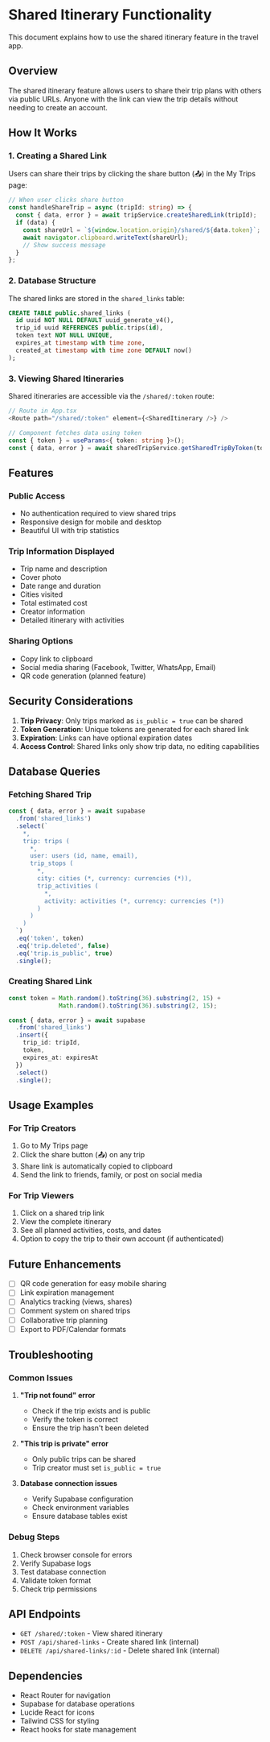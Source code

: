 # Shared Itinerary Functionality

This document explains how to use the shared itinerary feature in the travel app.

## Overview

The shared itinerary feature allows users to share their trip plans with others via public URLs. Anyone with the link can view the trip details without needing to create an account.

## How It Works

### 1. Creating a Shared Link

Users can share their trips by clicking the share button (📤) in the My Trips page:

```typescript
// When user clicks share button
const handleShareTrip = async (tripId: string) => {
  const { data, error } = await tripService.createSharedLink(tripId);
  if (data) {
    const shareUrl = `${window.location.origin}/shared/${data.token}`;
    await navigator.clipboard.writeText(shareUrl);
    // Show success message
  }
};
```

### 2. Database Structure

The shared links are stored in the `shared_links` table:

```sql
CREATE TABLE public.shared_links (
  id uuid NOT NULL DEFAULT uuid_generate_v4(),
  trip_id uuid REFERENCES public.trips(id),
  token text NOT NULL UNIQUE,
  expires_at timestamp with time zone,
  created_at timestamp with time zone DEFAULT now()
);
```

### 3. Viewing Shared Itineraries

Shared itineraries are accessible via the `/shared/:token` route:

```typescript
// Route in App.tsx
<Route path="/shared/:token" element={<SharedItinerary />} />

// Component fetches data using token
const { token } = useParams<{ token: string }>();
const { data, error } = await sharedTripService.getSharedTripByToken(token);
```

## Features

### Public Access
- No authentication required to view shared trips
- Responsive design for mobile and desktop
- Beautiful UI with trip statistics

### Trip Information Displayed
- Trip name and description
- Cover photo
- Date range and duration
- Cities visited
- Total estimated cost
- Creator information
- Detailed itinerary with activities

### Sharing Options
- Copy link to clipboard
- Social media sharing (Facebook, Twitter, WhatsApp, Email)
- QR code generation (planned feature)

## Security Considerations

1. **Trip Privacy**: Only trips marked as `is_public = true` can be shared
2. **Token Generation**: Unique tokens are generated for each shared link
3. **Expiration**: Links can have optional expiration dates
4. **Access Control**: Shared links only show trip data, no editing capabilities

## Database Queries

### Fetching Shared Trip
```typescript
const { data, error } = await supabase
  .from('shared_links')
  .select(`
    *,
    trip: trips (
      *,
      user: users (id, name, email),
      trip_stops (
        *,
        city: cities (*, currency: currencies (*)),
        trip_activities (
          *,
          activity: activities (*, currency: currencies (*))
        )
      )
    )
  `)
  .eq('token', token)
  .eq('trip.deleted', false)
  .eq('trip.is_public', true)
  .single();
```

### Creating Shared Link
```typescript
const token = Math.random().toString(36).substring(2, 15) + 
              Math.random().toString(36).substring(2, 15);

const { data, error } = await supabase
  .from('shared_links')
  .insert({
    trip_id: tripId,
    token,
    expires_at: expiresAt
  })
  .select()
  .single();
```

## Usage Examples

### For Trip Creators
1. Go to My Trips page
2. Click the share button (📤) on any trip
3. Share link is automatically copied to clipboard
4. Send the link to friends, family, or post on social media

### For Trip Viewers
1. Click on a shared trip link
2. View the complete itinerary
3. See all planned activities, costs, and dates
4. Option to copy the trip to their own account (if authenticated)

## Future Enhancements

- [ ] QR code generation for easy mobile sharing
- [ ] Link expiration management
- [ ] Analytics tracking (views, shares)
- [ ] Comment system on shared trips
- [ ] Collaborative trip planning
- [ ] Export to PDF/Calendar formats

## Troubleshooting

### Common Issues

1. **"Trip not found" error**
   - Check if the trip exists and is public
   - Verify the token is correct
   - Ensure the trip hasn't been deleted

2. **"This trip is private" error**
   - Only public trips can be shared
   - Trip creator must set `is_public = true`

3. **Database connection issues**
   - Verify Supabase configuration
   - Check environment variables
   - Ensure database tables exist

### Debug Steps

1. Check browser console for errors
2. Verify Supabase logs
3. Test database connection
4. Validate token format
5. Check trip permissions

## API Endpoints

- `GET /shared/:token` - View shared itinerary
- `POST /api/shared-links` - Create shared link (internal)
- `DELETE /api/shared-links/:id` - Delete shared link (internal)

## Dependencies

- React Router for navigation
- Supabase for database operations
- Lucide React for icons
- Tailwind CSS for styling
- React hooks for state management
